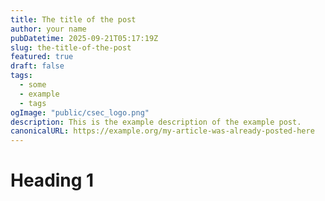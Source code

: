 ```yaml
---
title: The title of the post
author: your name
pubDatetime: 2025-09-21T05:17:19Z
slug: the-title-of-the-post
featured: true
draft: false
tags:
  - some
  - example
  - tags
ogImage: "public/csec_logo.png"
description: This is the example description of the example post.
canonicalURL: https://example.org/my-article-was-already-posted-here
---
```


# Heading 1